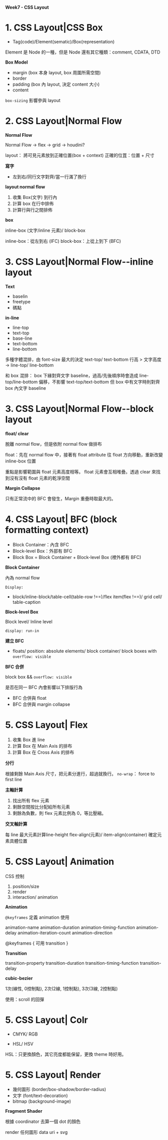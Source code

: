 **Week7 - CSS Layout**

# 1. CSS Layout|CSS Box

- Tag(code)/Element(sematic)/Box(representation)

Element 是 Node 的一種，但是 Node 還有其它種類：comment, CDATA, DTD

**Box Model**

- margin (box 本身 layout, box 周圍所需空間)
- border
- padding (box 內 layout, 決定 content 大小)
- content

`box-sizing` 影響參與 layout


# 2. CSS Layout|Normal Flow

**Normal Flow**

Normal Flow → flex → grid → houdini?

layout： 將可見元素放到正確位置(box + context)
正確的位罝：位置 + 尺寸


**寫字**

- 左到右/同行文字對齊/當一行滿了換行


**layout normal flow**

1. 收集 Box(文字) 到行內
2. 計算 box 在行中排佈
3. 計算行與行之間排佈

**box**

inline-box (文字/inline 元素)/ block-box

inline-box：從左到右 (IFC)
block-box：上從上到下 (BFC)


# 3. CSS Layout|Normal Flow--inline layout

**Text**

- baselin
- freetype
- 碼點


**in-line**

- line-top
- text-top
- base-line
- text-bottom
- line-bottom


多種字體混排，由 font-size 最大的決定 text-top/ text-bottom
行高 > 文字高度 → line-top/ line-bottom

和 box 混排： box 下緣對齊文字 baseline，過高/先後順序時會造成 line-top/line-bottom 偏移，不影響 text-top/text-bottom
但 box 中有文字時則對齊 box 內文字 baseline


# 3. CSS Layout|Normal Flow--block layout

**float/ clear**

脫離 normal flow，但是依附 normal flow 做排布

float：先在 normal flow 中，接著有 float attribute 往 float 方向移動，重新改變 inline-box 位置

重點是影響範圍與 float 元素高度相等。 float 元素會互相堆疊。透過 clear 來找到沒有沒有 float 元素的乾淨空間


**Margin Collapse**

只有正常流中的 BFC 會發生，Margin 重疊時取最大的。



# 4. CSS Layout| BFC (block formatting context)

- Block Container：內含 BFC
- Block-level Box：外部有 BFC
- Block Box = Block Container + Block-level Box (裡外都有 BFC)

**Block Container**

內為 normal flow

`Display:`
- block/inline-block/table-cell(table-row !==)/flex item(flex !==)/ grid cell/ table-caption


**Block-level Box**

Block level/ Inline level

`display: run-in`


**建立 BFC**

- floats/ position: absolute elements/ block container/ block boxes with `overflow: visible`

**BFC 合併**

block box && `overflow: visible`

是否在同一 BFC 內會影響以下排版行為

- BFC 合併與 float
- BFC 合併與 margin collapse



# 5. CSS Layout| Flex

1. 收集 Box 進 line
2. 計算 Box 在 Main Axis 的排布
2. 計算 Box 在 Cross Axis 的排布


**分行**

根據剩餘 Main Axis 尺寸，把元素分進行，超過就換行。
``no-wrap``： force to first line

**主軸計算**

1. 找出所有 flex 元素
2. 剩餘空間按比分配給所有元素
3. 剩餘為負數，則 flex 元素比例為 0，等比壓縮。


**交叉軸計算**

每 line 最大元素計算line-height
flex-align(元素)/ item-align(container) 確定元素具體位置




# 5. CSS Layout| Animation

CSS 控制

1. position/size
2. render
3. interaction/ animation


**Animation**

`@keyframes` 定義
animation 使用

animation-name
animation-duration
animation-timing-function
animation-delay
animation-iteration-count
animation-direction

@keyframes {
    可用 transition
}


**Transition**

transition-property
transition-duration
transition-timing-function
transition-delay


**cubic-bezier**

1次(線性, 0控制點), 2次(2線, 1控制點), 3次(3線, 2控制點)

使用：scroll 的回彈


# 5. CSS Layout| Colr

- CMYK/ RGB

- HSL/ HSV

HSL：只更換顏色，其它亮度都能保留，更換 theme 時好用。


# 5. CSS Layout| Render

- 幾何圖形 (border/box-shadow/border-radius)
- 文字 (font/text-decoration)
- bitmap (background-image)


**Fragment Shader**

根據 coordinator 去算一個 dot 的顏色

render 任何圖形 data uri + svg
